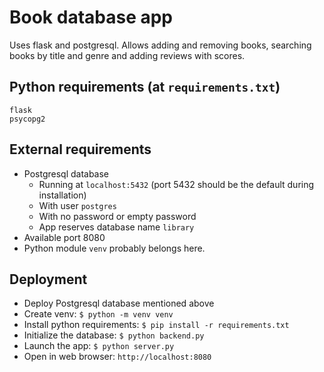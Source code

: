 # Book database app

Uses flask and postgresql.
Allows adding and removing books, searching books by title and genre and adding reviews with scores.

## Python requirements (at `requirements.txt`)

```
flask
psycopg2
```

## External requirements

- Postgresql database
  - Running at `localhost:5432` (port 5432 should be the default during installation)
  - With user `postgres`
  - With no password or empty password
  - App reserves database name `library`
- Available port 8080
- Python module `venv` probably belongs here.

## Deployment

- Deploy Postgresql database mentioned above
- Create venv: `$ python -m venv venv`
- Install python requirements: `$ pip install -r requirements.txt`
- Initialize the database: `$ python backend.py`
- Launch the app: `$ python server.py`
- Open in web browser: `http://localhost:8080`

